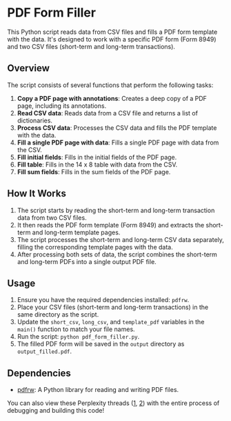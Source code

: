 # PDF Form Filler

This Python script reads data from CSV files and fills a PDF form template with the data. It's designed to work with a specific PDF form (Form 8949) and two CSV files (short-term and long-term transactions).

## Overview

The script consists of several functions that perform the following tasks:

1. **Copy a PDF page with annotations**: Creates a deep copy of a PDF page, including its annotations.
2. **Read CSV data**: Reads data from a CSV file and returns a list of dictionaries.
3. **Process CSV data**: Processes the CSV data and fills the PDF template with the data.
4. **Fill a single PDF page with data**: Fills a single PDF page with data from the CSV.
5. **Fill initial fields**: Fills in the initial fields of the PDF page.
6. **Fill table**: Fills in the 14 x 8 table with data from the CSV.
7. **Fill sum fields**: Fills in the sum fields of the PDF page.

## How It Works

1. The script starts by reading the short-term and long-term transaction data from two CSV files.
2. It then reads the PDF form template (Form 8949) and extracts the short-term and long-term template pages.
3. The script processes the short-term and long-term CSV data separately, filling the corresponding template pages with the data.
4. After processing both sets of data, the script combines the short-term and long-term PDFs into a single output PDF file.

## Usage

1. Ensure you have the required dependencies installed: `pdfrw`.
2. Place your CSV files (short-term and long-term transactions) in the same directory as the script.
3. Update the `short_csv`, `long_csv`, and `template_pdf` variables in the `main()` function to match your file names.
4. Run the script: `python pdf_form_filler.py`.
5. The filled PDF form will be saved in the `output` directory as `output_filled.pdf`.

## Dependencies

- [pdfrw](https://pypi.org/project/pdfrw/): A Python library for reading and writing PDF files.

You can also view these Perplexity threads ([1](https://www.perplexity.ai/search/ff2d8dba-da3f-4f9b-9631-4154253f705b), [2](https://www.perplexity.ai/search/71d8dae8-44b2-407a-81c0-be47efae2dd8?s=u)) with the entire process of debugging and building this code!
